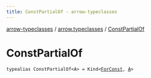```yaml
---
title: ConstPartialOf - arrow-typeclasses
---
```


[arrow-typeclasses](../index.html) / [arrow.typeclasses](index.html) / [ConstPartialOf](./-const-partial-of.html)

# ConstPartialOf

`typealias ConstPartialOf<A> = Kind<`[`ForConst`](-for-const.html)`, `[`A`](-const-partial-of.html#A)`>`